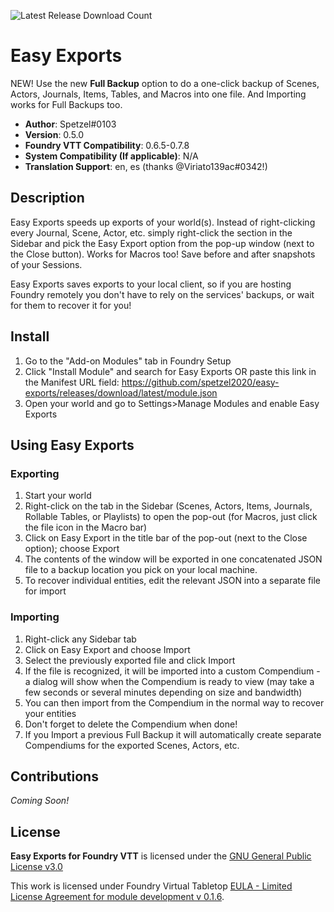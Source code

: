 ![Latest Release Download Count](https://img.shields.io/badge/dynamic/json?label=Downloads@latest&query=assets%5B1%5D.download_count&url=https%3A%2F%2Fapi.github.com%2Frepos%2Fspetzel2020%2Feasy-exports%2Freleases%2Flatest%2Feasy-exports.zip)

# Easy Exports
NEW! Use the new **Full Backup** option to do a one-click backup of Scenes, Actors, Journals, Items, Tables, and Macros into one file. And Importing works for Full Backups too.

* **Author**: Spetzel#0103
* **Version**: 0.5.0
* **Foundry VTT Compatibility**: 0.6.5-0.7.8
* **System Compatibility (If applicable)**: N/A
* **Translation Support**: en, es (thanks @Viriato139ac#0342!)


## Description
Easy Exports speeds up exports of your world(s). Instead of right-clicking every Journal, Scene, Actor, etc. simply right-click the section in the Sidebar and pick the Easy Export option from the pop-up window (next to the Close button). Works for Macros too! Save before and after snapshots of your Sessions.

Easy Exports saves exports to your local client, so if you are hosting Foundry remotely you don't have to rely on the services' backups, or wait for them to recover it for you!

## Install

1. Go to the "Add-on Modules" tab in Foundry Setup
2. Click "Install Module" and search for Easy Exports OR paste this link in the Manifest URL field: https://github.com/spetzel2020/easy-exports/releases/download/latest/module.json
3. Open your world and go to Settings>Manage Modules and enable Easy Exports

## Using Easy Exports
### Exporting
1. Start your world
2. Right-click on the tab in the Sidebar (Scenes, Actors, Items, Journals, Rollable Tables, or Playlists) to open the pop-out (for Macros, just click the file icon in the Macro bar)
3. Click on Easy Export in the title bar of the pop-out (next to the Close option); choose Export
4. The contents of the window will be exported in one concatenated JSON file to a backup location you pick on your local machine.
5. To recover individual entities, edit the relevant JSON into a separate file for import

### Importing
1. Right-click any Sidebar tab
2. Click on Easy Export and choose Import
3. Select the previously exported file and click Import
4. If the file is recognized, it will be imported into a custom Compendium - a dialog will show when the Compendium is ready to view (may take a few seconds or several minutes depending on size and bandwidth)
5. You can then import from the Compendium in the normal way to recover your entities
6. Don't forget to delete the Compendium when done!
7. If you Import a previous Full Backup it will automatically create separate Compendiums for the exported Scenes, Actors, etc.

## Contributions
*Coming Soon!*

## License
**Easy Exports for Foundry VTT** is licensed under the [GNU General Public License v3.0](https://github.com/spetzel2020/easy-exports/blob/master/LICENSE)

This work is licensed under Foundry Virtual Tabletop [EULA - Limited License Agreement for module development v 0.1.6](http://foundryvtt.com/pages/license.html).
